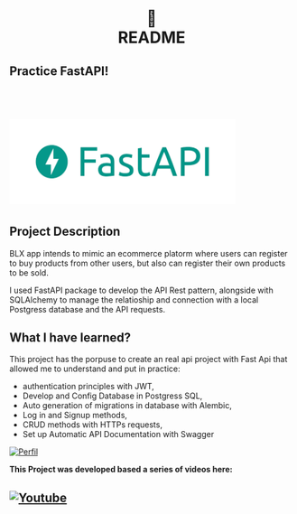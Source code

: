<h1 align="center">
📄<br>README 
</h1>

## Practice FastAPI!
<h1 align="left">
    <br> <img src="fastapi_img.png" height = 150 width = 400>
</h1>

## Project Description

BLX app intends to mimic an ecommerce platorm where users can register to buy products from other users, but also can register their own products to be sold.

I used FastAPI package to develop the API Rest pattern, alongside with SQLAlchemy to manage the relatioship and connection with a local Postgress database and the API requests.
    

## What I have learned?

This project has the porpuse to create an real api project with Fast Api that allowed me to understand and put in practice:

- authentication principles with JWT, 
- Develop and Config Database in Postgress SQL,
- Auto generation of migrations in database with Alembic,
- Log in and Signup methods, 
- CRUD methods with HTTPs requests,
- Set up Automatic API Documentation with Swagger



[![Perfil](https://img.shields.io/badge/perfil%20-%23323330.svg?&style=for-the-badge&logo=perfil&logoColor=black&color=F745B5)](https://github.com/rodrigolaa)

**This Project was developed based a series of videos here:**

[![Youtube](https://img.shields.io/badge/YouTube-FF0000?style=for-the-badge&logo=youtube&logoColor=white)](https://www.youtube.com/watch?v=Hx6w7JXYHbY&list=PLuhCJtW2i-wKK9HjfYJI4RIcd9AMIi88k)
---
